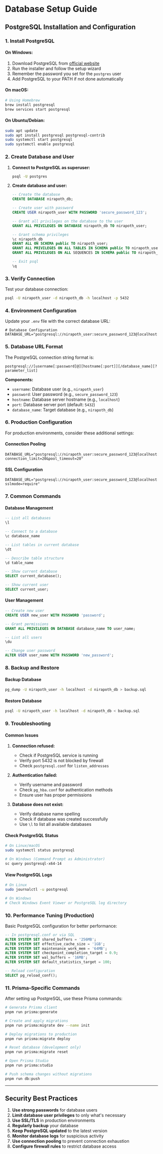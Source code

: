 # Database Setup Guide

## PostgreSQL Installation and Configuration

### 1. Install PostgreSQL

#### On Windows:

1. Download PostgreSQL from [official website](https://www.postgresql.org/download/windows/)
2. Run the installer and follow the setup wizard
3. Remember the password you set for the `postgres` user
4. Add PostgreSQL to your PATH if not done automatically

#### On macOS:

```bash
# Using Homebrew
brew install postgresql
brew services start postgresql
```

#### On Ubuntu/Debian:

```bash
sudo apt update
sudo apt install postgresql postgresql-contrib
sudo systemctl start postgresql
sudo systemctl enable postgresql
```

### 2. Create Database and User

1. **Connect to PostgreSQL as superuser:**

   ```bash
   psql -U postgres
   ```

2. **Create database and user:**

   ```sql
   -- Create the database
   CREATE DATABASE nirapoth_db;

   -- Create user with password
   CREATE USER nirapoth_user WITH PASSWORD 'secure_password_123';

   -- Grant all privileges on the database to the user
   GRANT ALL PRIVILEGES ON DATABASE nirapoth_db TO nirapoth_user;

   -- Grant schema privileges
   \c nirapoth_db
   GRANT ALL ON SCHEMA public TO nirapoth_user;
   GRANT ALL PRIVILEGES ON ALL TABLES IN SCHEMA public TO nirapoth_user;
   GRANT ALL PRIVILEGES ON ALL SEQUENCES IN SCHEMA public TO nirapoth_user;

   -- Exit psql
   \q
   ```

### 3. Verify Connection

Test your database connection:

```bash
psql -U nirapoth_user -d nirapoth_db -h localhost -p 5432
```

### 4. Environment Configuration

Update your `.env` file with the correct database URL:

```env
# Database Configuration
DATABASE_URL="postgresql://nirapoth_user:secure_password_123@localhost:5432/nirapoth_db"
```

### 5. Database URL Format

The PostgreSQL connection string format is:

```
postgresql://[username[:password]@][hostname[:port]][/database_name][?parameter_list]
```

**Components:**

- `username`: Database user (e.g., `nirapoth_user`)
- `password`: User password (e.g., `secure_password_123`)
- `hostname`: Database server hostname (e.g., `localhost`)
- `port`: Database server port (default: `5432`)
- `database_name`: Target database (e.g., `nirapoth_db`)

### 6. Production Configuration

For production environments, consider these additional settings:

#### Connection Pooling

```env
DATABASE_URL="postgresql://nirapoth_user:secure_password_123@localhost:5432/nirapoth_db?connection_limit=20&pool_timeout=20"
```

#### SSL Configuration

```env
DATABASE_URL="postgresql://nirapoth_user:secure_password_123@localhost:5432/nirapoth_db?sslmode=require"
```

### 7. Common Commands

#### Database Management

```sql
-- List all databases
\l

-- Connect to a database
\c database_name

-- List tables in current database
\dt

-- Describe table structure
\d table_name

-- Show current database
SELECT current_database();

-- Show current user
SELECT current_user;
```

#### User Management

```sql
-- Create new user
CREATE USER new_user WITH PASSWORD 'password';

-- Grant permissions
GRANT ALL PRIVILEGES ON DATABASE database_name TO user_name;

-- List all users
\du

-- Change user password
ALTER USER user_name WITH PASSWORD 'new_password';
```

### 8. Backup and Restore

#### Backup Database

```bash
pg_dump -U nirapoth_user -h localhost -d nirapoth_db > backup.sql
```

#### Restore Database

```bash
psql -U nirapoth_user -h localhost -d nirapoth_db < backup.sql
```

### 9. Troubleshooting

#### Common Issues

1. **Connection refused:**

   - Check if PostgreSQL service is running
   - Verify port 5432 is not blocked by firewall
   - Check `postgresql.conf` for `listen_addresses`

2. **Authentication failed:**

   - Verify username and password
   - Check `pg_hba.conf` for authentication methods
   - Ensure user has proper permissions

3. **Database does not exist:**
   - Verify database name spelling
   - Check if database was created successfully
   - Use `\l` to list all available databases

#### Check PostgreSQL Status

```bash
# On Linux/macOS
sudo systemctl status postgresql

# On Windows (Command Prompt as Administrator)
sc query postgresql-x64-14
```

#### View PostgreSQL Logs

```bash
# On Linux
sudo journalctl -u postgresql

# On Windows
# Check Windows Event Viewer or PostgreSQL log directory
```

### 10. Performance Tuning (Production)

Basic PostgreSQL configuration for better performance:

```sql
-- In postgresql.conf or via SQL
ALTER SYSTEM SET shared_buffers = '256MB';
ALTER SYSTEM SET effective_cache_size = '1GB';
ALTER SYSTEM SET maintenance_work_mem = '64MB';
ALTER SYSTEM SET checkpoint_completion_target = 0.9;
ALTER SYSTEM SET wal_buffers = '16MB';
ALTER SYSTEM SET default_statistics_target = 100;

-- Reload configuration
SELECT pg_reload_conf();
```

### 11. Prisma-Specific Commands

After setting up PostgreSQL, use these Prisma commands:

```bash
# Generate Prisma client
pnpm run prisma:generate

# Create and apply migrations
pnpm run prisma:migrate dev --name init

# Deploy migrations to production
pnpm run prisma:migrate deploy

# Reset database (development only)
pnpm run prisma:migrate reset

# Open Prisma Studio
pnpm run prisma:studio

# Push schema changes without migrations
pnpm run db:push
```

---

## Security Best Practices

1. **Use strong passwords** for database users
2. **Limit database user privileges** to only what's necessary
3. **Use SSL/TLS** in production environments
4. **Regularly backup** your database
5. **Keep PostgreSQL updated** to the latest version
6. **Monitor database logs** for suspicious activity
7. **Use connection pooling** to prevent connection exhaustion
8. **Configure firewall rules** to restrict database access
